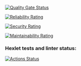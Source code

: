 [![Quality Gate Status](https://sonarcloud.io/api/project_badges/measure?project=artexproart_python-project-49&metric=alert_status)](https://sonarcloud.io/summary/new_code?id=artexproart_python-project-49)

[![Reliability Rating](https://sonarcloud.io/api/project_badges/measure?project=artexproart_python-project-49&metric=reliability_rating)](https://sonarcloud.io/summary/new_code?id=artexproart_python-project-49)

[![Security Rating](https://sonarcloud.io/api/project_badges/measure?project=artexproart_python-project-49&metric=security_rating)](https://sonarcloud.io/summary/new_code?id=artexproart_python-project-49)

[![Maintainability Rating](https://sonarcloud.io/api/project_badges/measure?project=artexproart_python-project-49&metric=sqale_rating)](https://sonarcloud.io/summary/new_code?id=artexproart_python-project-49)

### Hexlet tests and linter status:
[![Actions Status](https://github.com/artexproart/python-project-49/actions/workflows/hexlet-check.yml/badge.svg)](https://github.com/artexproart/python-project-49/actions)
